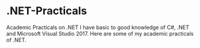 # .NET-Practicals
Academic Practicals on .NET
I have basic to good knowledge of C#, .NET and Microsoft Visual Studio 2017.
Here are some of my academic practicals of .NET.
